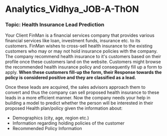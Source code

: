 # Analytics_Vidhya_JOB-A-ThON

### Topic: Health Insurance Lead Prediction

Your Client FinMan is a financial services company that provides various financial
services like loan, investment funds, insurance etc. to its customers. FinMan wishes to
cross-sell health insurance to the existing customers who may or may not hold insurance
policies with the company. The company recommend health insurance to it's customers
based on their profile once these customers land on the website. Customers might browse the
recommended health insurance policy and consequently fill up a form to apply. **When these
customers fill-up the form, their Response towards the policy is considered positive
and they are classified as a lead.**

Once these leads are acquired, the sales advisors approach them to convert and thus the
company can sell proposed health insurance to these leads in a more efficient manner. Now the company needs your help in building a model to predict whether the person will
be interested in their proposed Health plan/policy given the information about:  

- Demographics (city, age, region etc.) 
- Information regarding holding policies of the customer 
- Recommended Policy Information
